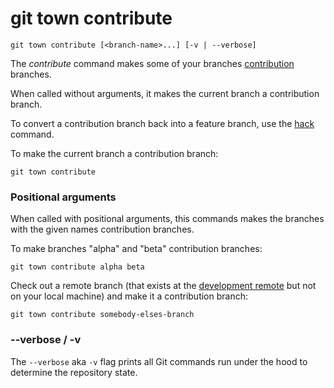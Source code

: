 # git town contribute

```command-summary
git town contribute [<branch-name>...] [-v | --verbose]
```

The _contribute_ command makes some of your branches
[contribution](../branch-types.md#contribution-branches) branches.

When called without arguments, it makes the current branch a contribution
branch.

To convert a contribution branch back into a feature branch, use the
[hack](hack.md) command.

To make the current branch a contribution branch:

```fish
git town contribute
```

### Positional arguments

When called with positional arguments, this commands makes the branches with the
given names contribution branches.

To make branches "alpha" and "beta" contribution branches:

```fish
git town contribute alpha beta
```

Check out a remote branch (that exists at the
[development remote](../preferences/dev-remote.md) but not on your local
machine) and make it a contribution branch:

```fish
git town contribute somebody-elses-branch
```

### --verbose / -v

The `--verbose` aka `-v` flag prints all Git commands run under the hood to
determine the repository state.
